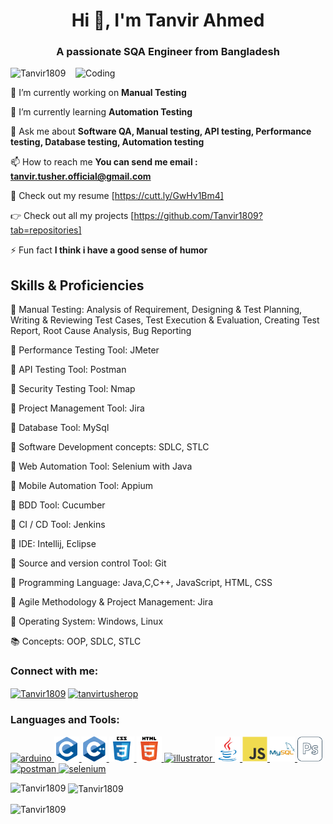 
<h1 align="center">Hi 👋, I'm Tanvir Ahmed</h1>
<h3 align="center">A passionate SQA Engineer from Bangladesh</h3>


<img align="right" alt="Coding" width="400" src="https://camo.githubusercontent.com/8bf6f6d78abc81fcf9c49f10649423e73ea44bc248e83aaae8759d401c829a84/68747470733a2f2f70687973696373677572756b756c2e66696c65732e776f726470726573732e636f6d2f323031392f30322f6368617261637465722d312e676966">


<p align="left"> <img src="https://komarev.com/ghpvc/?username=Tanvir1809&label=Profile%20views&color=0e75b6&style=flat" alt="Tanvir1809" /> </p>

🔭 I’m currently working on **Manual Testing**

🌱 I’m currently learning **Automation Testing**

💬 Ask me about **Software QA, Manual testing, API testing, Performance testing, Database testing, Automation testing**

📫 How to reach me **You can send me email : tanvir.tusher.official@gmail.com**

📄 Check out my resume [https://cutt.ly/GwHv1Bm4]

👉 Check out all my projects [https://github.com/Tanvir1809?tab=repositories]

⚡ Fun fact **I think i have a good sense of humor**
<h2 align="left">Skills & Proficiencies</h2>
📘 Manual Testing: Analysis of Requirement, Designing & Test Planning, Writing & Reviewing Test Cases, Test Execution & Evaluation, Creating Test Report, Root Cause Analysis, Bug Reporting

📗 Performance Testing Tool: JMeter

📗 API Testing Tool: Postman

📗 Security Testing Tool: Nmap

📗 Project Management Tool: Jira

📗 Database Tool: MySql

📗 Software Development concepts: SDLC, STLC

📗 Web Automation Tool: Selenium with Java

📗 Mobile Automation Tool: Appium

📗 BDD Tool: Cucumber

📗 CI / CD Tool: Jenkins

📗 IDE: Intellij, Eclipse

📗 Source and version control Tool: Git

📗 Programming Language: Java,C,C++, JavaScript, HTML, CSS

📗 Agile Methodology & Project Management: Jira

📗 Operating System: Windows, Linux

📚 Concepts: OOP, SDLC, STLC

<h3 align="left">Connect with me:</h3>
<p align="left">
<a href="https://www.linkedin.com/in/tanvir1809/" target="blank"><img align="center" src="https://raw.githubusercontent.com/rahuldkjain/github-profile-readme-generator/master/src/images/icons/Social/linked-in-alt.svg" alt="Tanvir1809" height="30" width="40" /></a>
<a href="https://www.facebook.com/tanvirtusherOP" target="blank"><img align="center" src="https://raw.githubusercontent.com/rahuldkjain/github-profile-readme-generator/master/src/images/icons/Social/facebook.svg" alt="tanvirtusherop" height="30" width="40" /></a>
</p>

<h3 align="left">Languages and Tools:</h3>
<p align="left"> <a href="https://www.arduino.cc/" target="_blank" rel="noreferrer"> <img src="https://cdn.worldvectorlogo.com/logos/arduino-1.svg" alt="arduino" width="40" height="40"/> </a> <a href="https://www.cprogramming.com/" target="_blank" rel="noreferrer"> <img src="https://raw.githubusercontent.com/devicons/devicon/master/icons/c/c-original.svg" alt="c" width="40" height="40"/> </a> <a href="https://www.w3schools.com/cpp/" target="_blank" rel="noreferrer"> <img src="https://raw.githubusercontent.com/devicons/devicon/master/icons/cplusplus/cplusplus-original.svg" alt="cplusplus" width="40" height="40"/> </a> <a href="https://www.w3schools.com/css/" target="_blank" rel="noreferrer"> <img src="https://raw.githubusercontent.com/devicons/devicon/master/icons/css3/css3-original-wordmark.svg" alt="css3" width="40" height="40"/> </a> <a href="https://www.w3.org/html/" target="_blank" rel="noreferrer"> <img src="https://raw.githubusercontent.com/devicons/devicon/master/icons/html5/html5-original-wordmark.svg" alt="html5" width="40" height="40"/> </a> <a href="https://www.adobe.com/in/products/illustrator.html" target="_blank" rel="noreferrer"> <img src="https://www.vectorlogo.zone/logos/adobe_illustrator/adobe_illustrator-icon.svg" alt="illustrator" width="40" height="40"/> </a> <a href="https://www.java.com" target="_blank" rel="noreferrer"> <img src="https://raw.githubusercontent.com/devicons/devicon/master/icons/java/java-original.svg" alt="java" width="40" height="40"/> </a> <a href="https://developer.mozilla.org/en-US/docs/Web/JavaScript" target="_blank" rel="noreferrer"> <img src="https://raw.githubusercontent.com/devicons/devicon/master/icons/javascript/javascript-original.svg" alt="javascript" width="40" height="40"/> </a> <a href="https://www.mysql.com/" target="_blank" rel="noreferrer"> <img src="https://raw.githubusercontent.com/devicons/devicon/master/icons/mysql/mysql-original-wordmark.svg" alt="mysql" width="40" height="40"/> </a> <a href="https://www.photoshop.com/en" target="_blank" rel="noreferrer"> <img src="https://raw.githubusercontent.com/devicons/devicon/master/icons/photoshop/photoshop-line.svg" alt="photoshop" width="40" height="40"/> </a> <a href="https://postman.com" target="_blank" rel="noreferrer"> <img src="https://www.vectorlogo.zone/logos/getpostman/getpostman-icon.svg" alt="postman" width="40" height="40"/> </a> <a href="https://www.selenium.dev" target="_blank" rel="noreferrer"> <img src="https://raw.githubusercontent.com/detain/svg-logos/780f25886640cef088af994181646db2f6b1a3f8/svg/selenium-logo.svg" alt="selenium" width="40" height="40"/> </a> </p>

<p><img align="left" src="https://github-readme-stats.vercel.app/api/top-langs?username=Tanvir1809&show_icons=true&locale=en&layout=compact" alt="Tanvir1809" /></p>

<p>&nbsp;<img align="center" src="https://github-readme-stats.vercel.app/api?username=Tanvir1809&show_icons=true&locale=en" alt="Tanvir1809" /></p>

<p><img align="center" src="https://github-readme-streak-stats.herokuapp.com/?user=Tanvir1809&" alt="Tanvir1809" /></p>



